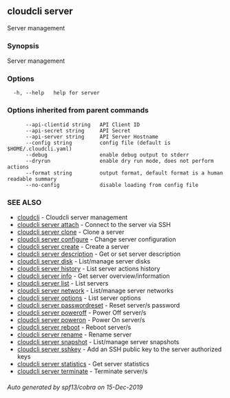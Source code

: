 ## cloudcli server

Server management

### Synopsis

Server management

### Options

```
  -h, --help   help for server
```

### Options inherited from parent commands

```
      --api-clientid string   API Client ID
      --api-secret string     API Secret
      --api-server string     API Server Hostname
      --config string         config file (default is $HOME/.cloudcli.yaml)
      --debug                 enable debug output to stderr
      --dryrun                enable dry run mode, does not perform actions
      --format string         output format, default format is a human readable summary
      --no-config             disable loading from config file
```

### SEE ALSO

* [cloudcli](cloudcli.md)	 - Cloudcli server management
* [cloudcli server attach](cloudcli_server_attach.md)	 - Connect to the server via SSH
* [cloudcli server clone](cloudcli_server_clone.md)	 - Clone a server
* [cloudcli server configure](cloudcli_server_configure.md)	 - Change server configuration
* [cloudcli server create](cloudcli_server_create.md)	 - Create a server
* [cloudcli server description](cloudcli_server_description.md)	 - Get or set server description
* [cloudcli server disk](cloudcli_server_disk.md)	 - List/manage server disks
* [cloudcli server history](cloudcli_server_history.md)	 - List server actions history
* [cloudcli server info](cloudcli_server_info.md)	 - Get server overview/information
* [cloudcli server list](cloudcli_server_list.md)	 - List servers
* [cloudcli server network](cloudcli_server_network.md)	 - List/manage server networks
* [cloudcli server options](cloudcli_server_options.md)	 - List server options
* [cloudcli server passwordreset](cloudcli_server_passwordreset.md)	 - Reset server/s password
* [cloudcli server poweroff](cloudcli_server_poweroff.md)	 - Power Off server/s
* [cloudcli server poweron](cloudcli_server_poweron.md)	 - Power On server/s
* [cloudcli server reboot](cloudcli_server_reboot.md)	 - Reboot server/s
* [cloudcli server rename](cloudcli_server_rename.md)	 - Rename server
* [cloudcli server snapshot](cloudcli_server_snapshot.md)	 - List/manage server snapshots
* [cloudcli server sshkey](cloudcli_server_sshkey.md)	 - Add an SSH public key to the server authorized keys
* [cloudcli server statistics](cloudcli_server_statistics.md)	 - Get server statistics
* [cloudcli server terminate](cloudcli_server_terminate.md)	 - Terminate server/s

###### Auto generated by spf13/cobra on 15-Dec-2019
